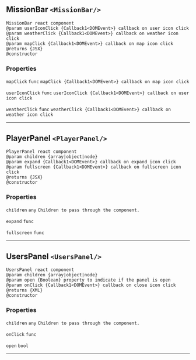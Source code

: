 ## MissionBar `<MissionBar/>`

```
MissionBar react component
@param userIconClick {Callback1<DOMEvent>} callback on user icon click
@param weatherClick {Callback1<DOMEvent>} callback on weather icon click
@param mapClick {Callback1<DOMEvent>} callback on map icon click
@returns {JSX}
@constructor 
```

### Properties
 `mapClick`  `func`    `mapClick {Callback1<DOMEvent>} callback on map icon click` 

 `userIconClick`  `func`    `userIconClick {Callback1<DOMEvent>} callback on user icon click` 

 `weatherClick`  `func`    `weatherClick {Callback1<DOMEvent>} callback on weather icon click` 


------------------------------------------------------------------

## PlayerPanel `<PlayerPanel/>`

```
PlayerPanel react component
@param children {array|object|node}
@param expand {Callback1<DOMEvent>} callback on expand icon click
@param fullscreen {Callback1<DOMEvent>} callback on fullscreen icon click
@returns {JSX}
@constructor 
```

### Properties
 `children`  `any`    `Children to pass through the component.` 

 `expand`  `func`     

 `fullscreen`  `func`     


------------------------------------------------------------------

## UsersPanel `<UsersPanel/>`

```
UsersPanel react component
@param children {array|object|node}
@param open {Boolean} property to indicate if the panel is open
@param onClick {Callback1<DOMEvent>} callback on close icon click
@returns {XML}
@constructor 
```

### Properties
 `children`  `any`    `Children to pass through the component.` 

 `onClick`  `func`     

 `open`  `bool`     


------------------------------------------------------------------

